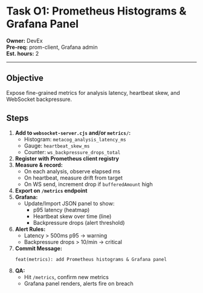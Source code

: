 # Task O1: Prometheus Histograms & Grafana Panel

**Owner:** DevEx  
**Pre-req:** prom-client, Grafana admin  
**Est. hours:** 2

---

## Objective

Expose fine-grained metrics for analysis latency, heartbeat skew, and WebSocket backpressure.

## Steps

1. **Add to `websocket-server.cjs` and/or `metrics/`:**
   - Histogram: `metacog_analysis_latency_ms`
   - Gauge: `heartbeat_skew_ms`
   - Counter: `ws_backpressure_drops_total`
2. **Register with Prometheus client registry**
3. **Measure & record:**
   - On each analysis, observe elapsed ms
   - On heartbeat, measure drift from target
   - On WS send, increment drop if `bufferedAmount` high
4. **Export on `/metrics` endpoint**
5. **Grafana:**
   - Update/Import JSON panel to show:
     - p95 latency (heatmap)
     - Heartbeat skew over time (line)
     - Backpressure drops (alert threshold)
6. **Alert Rules:**
   - Latency > 500ms p95 → warning
   - Backpressure drops > 10/min → critical
7. **Commit Message:**
   ```
   feat(metrics): add Prometheus histograms & Grafana panel
   ```
8. **QA:**
   - Hit `/metrics`, confirm new metrics
   - Grafana panel renders, alerts fire on breach